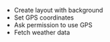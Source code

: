 - Create layout with background
- Set GPS coordinates
- Ask permission to use GPS
- Fetch weather data
